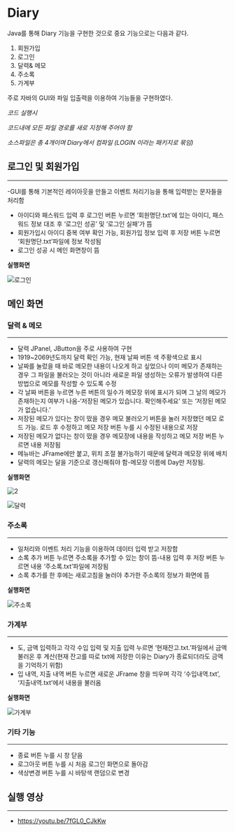 # Diary

Java를 통해 Diary 기능을 구현한 것으로 중요 기능으로는 다음과 같다.

1. 회원가입 
2. 로그인
3. 달력& 메모 
4. 주소록
5. 가계부

주로 자바의 GUI와 파일 입출력을 이용하여 기능들을 구현하였다.

*코드 실행시*

*코드내에 모든 파일 경로를 새로 지정해 주어야 함*

*소스파일은 총 4개이며 Diary에서 컴파일 (LOGIN 이라는 패키지로 묶임)*


## 로그인 및 회원가입
___________________________________________________________________________________________________________________________________

-GUI를 통해 기본적인 레이아웃을 만들고 이벤트 처리기능을 통해 입력받는 문자들을 처리함
- 아이디와 패스워드 입력 후 로그인 버튼 누르면 ‘회원명단.txt’에 있는 아이디, 패스워드 정보 대조 후 ‘로그인 성공’ 및 ‘로그인 실패’가 뜸
- 회원가입시 아이디 중복 여부 확인 가능, 회원가입 정보 입력 후 저장 버튼 누르면 ‘회원명단.txt’파일에 정보 작성됨
- 로그인 성공 시 메인 화면창이 뜸

**실행화면**

![로그인](https://user-images.githubusercontent.com/58460122/70142149-f0186180-16db-11ea-8665-05bcc7010ecf.png)


## 메인 화면
### 달력 & 메모
___________________________________________________________________________________________________________________________________

- 달력 JPanel, JButton을 주로 사용하여 구현 
-	1919~2069년도까지 달력 확인 가능, 현재 날짜 버튼 색 주황색으로 표시
- 날짜를 눌렀을 때 바로 메모한 내용이 나오게 하고 싶었으나 이미 메모가 존재하는 경우 그 파일을 불러오는 것이 아니라 새로운 파일 생성하는 오류가 발생하여 다른 방법으로 메모를 작성할 수 있도록 수정
-	각 날짜 버튼을 누르면 누른 버튼의 일수가 메모장 위에 표시가 되며 그 날의 메모가 존재하는지 여부가 나옴-‘저장된 메모가 있습니다. 확인해주세요’ 또는 ‘저장된 메모가 없습니다.’
- 저장된 메모가 있다는 창이 떴을 경우 메모 불러오기 버튼을 눌러 저장했던 메모 로드 가능. 로드 후 수정하고 메모 저장 버튼 누를 시 수정된 내용으로 저장
-	저장된 메모가 없다는 창이 떴을 경우 메모장에 내용을 작성하고 메모 저장 버튼 누르면 내용 저장됨
-	메뉴바는 JFrame에만 붙고, 위치 조절 불가능하기 때문에 달력과 메모장 위에 배치
-	달력의 메모는 달을 기준으로 갱신해줘야 함-메모장 이름에 Day만 저장됨.

**실행화면**

![2](https://user-images.githubusercontent.com/58460122/70141656-e17d7a80-16da-11ea-86aa-eab3bcd40e22.png)

![달력](https://user-images.githubusercontent.com/58460122/70142150-f1498e80-16db-11ea-9c7f-8c96c1fe4c23.png)


### 주소록
___________________________________________________________________________________________________________________________________

- 일처리와 이벤트 처리 기능을 이용하여 데이터 입력 받고 저장함
- 소록 추가 버튼 누르면 주소록을 추가할 수 있는 창이 뜸-내용 입력 후 저장 버튼 누르면 내용 ‘주소록.txt’파일에 저장됨
- 소록 추가를 한 후에는 새로고침을 눌러야 추가한 주소록의 정보가 화면에 뜸

**실행화면**

![주소록](https://user-images.githubusercontent.com/58460122/70142152-f27abb80-16db-11ea-8e70-d854f4712e48.png)

### 가계부
___________________________________________________________________________________________________________________________________

- 도, 금액 입력하고 각각 수입 입력 및 지출 입력 누르면 ‘현재잔고.txt.’파일에서 금액 불러온 후 계산(현재 잔고를 따로 txt에 저장한 이유는 Diary가 종료되더라도 금액을 기억하기 위함)
- 입 내역, 지출 내역 버튼 누르면 새로운 JFrame 창을 띄우며 각각 ‘수입내역.txt’, ‘지출내역.txt’에서 내용을 불러옴

**실행화면**

![가계부](https://user-images.githubusercontent.com/58460122/70142153-f3135200-16db-11ea-9228-0a4aaa6e92df.png)

### 기타 기능
___________________________________________________________________________________________________________________________________

- 종료 버튼 누를 시 창 닫음
- 로그아웃 버튼 누를 시 처음 로그인 화면으로 돌아감
- 색상변경 버튼 누를 시 바탕색 랜덤으로 변경

## 실행 영상
___________________________________________________________________________________________________________________________________

- https://youtu.be/7fGL0_CJkKw
